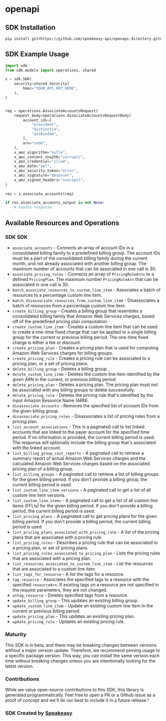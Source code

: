 # openapi

<!-- Start SDK Installation -->
## SDK Installation

```bash
pip install git+https://github.com/speakeasy-api/openapi-directory.git#subdirectory=SDKs/amazonaws.com/billingconductor/2021-07-30/python
```
<!-- End SDK Installation -->

## SDK Example Usage
<!-- Start SDK Example Usage -->
```python
import sdk
from sdk.models import operations, shared

s = sdk.SDK(
    security=shared.Security(
        hmac="YOUR_API_KEY_HERE",
    ),
)


req = operations.AssociateAccountsRequest(
    request_body=operations.AssociateAccountsRequestBody(
        account_ids=[
            "provident",
            "distinctio",
            "quibusdam",
        ],
        arn="unde",
    ),
    x_amz_algorithm="nulla",
    x_amz_content_sha256="corrupti",
    x_amz_credential="illum",
    x_amz_date="vel",
    x_amz_security_token="error",
    x_amz_signature="deserunt",
    x_amz_signed_headers="suscipit",
)
    
res = s.associate_accounts(req)

if res.associate_accounts_output is not None:
    # handle response
```
<!-- End SDK Example Usage -->

<!-- Start SDK Available Operations -->
## Available Resources and Operations

### SDK SDK

* `associate_accounts` - Connects an array of account IDs in a consolidated billing family to a predefined billing group. The account IDs must be a part of the consolidated billing family during the current month, and not already associated with another billing group. The maximum number of accounts that can be associated in one call is 30. 
* `associate_pricing_rules` - Connects an array of <code>PricingRuleArns</code> to a defined <code>PricingPlan</code>. The maximum number <code>PricingRuleArn</code> that can be associated in one call is 30. 
* `batch_associate_resources_to_custom_line_item` -  Associates a batch of resources to a percentage custom line item. 
* `batch_disassociate_resources_from_custom_line_item` -  Disassociates a batch of resources from a percentage custom line item. 
* `create_billing_group` -  Creates a billing group that resembles a consolidated billing family that Amazon Web Services charges, based off of the predefined pricing plan computation. 
* `create_custom_line_item` -  Creates a custom line item that can be used to create a one-time fixed charge that can be applied to a single billing group for the current or previous billing period. The one-time fixed charge is either a fee or discount. 
* `create_pricing_plan` - Creates a pricing plan that is used for computing Amazon Web Services charges for billing groups. 
* `create_pricing_rule` -  Creates a pricing rule can be associated to a pricing plan, or a set of pricing plans. 
* `delete_billing_group` -  Deletes a billing group. 
* `delete_custom_line_item` -  Deletes the custom line item identified by the given ARN in the current, or previous billing period. 
* `delete_pricing_plan` - Deletes a pricing plan. The pricing plan must not be associated with any billing groups to delete successfully.
* `delete_pricing_rule` -  Deletes the pricing rule that's identified by the input Amazon Resource Name (ARN). 
* `disassociate_accounts` - Removes the specified list of account IDs from the given billing group. 
* `disassociate_pricing_rules` -  Disassociates a list of pricing rules from a pricing plan. 
* `list_account_associations` -  This is a paginated call to list linked accounts that are linked to the payer account for the specified time period. If no information is provided, the current billing period is used. The response will optionally include the billing group that's associated with the linked account.
* `list_billing_group_cost_reports` - A paginated call to retrieve a summary report of actual Amazon Web Services charges and the calculated Amazon Web Services charges based on the associated pricing plan of a billing group.
* `list_billing_groups` - A paginated call to retrieve a list of billing groups for the given billing period. If you don't provide a billing group, the current billing period is used.
* `list_custom_line_item_versions` - A paginated call to get a list of all custom line item versions.
* `list_custom_line_items` -  A paginated call to get a list of all custom line items (FFLIs) for the given billing period. If you don't provide a billing period, the current billing period is used. 
* `list_pricing_plans` - A paginated call to get pricing plans for the given billing period. If you don't provide a billing period, the current billing period is used. 
* `list_pricing_plans_associated_with_pricing_rule` -  A list of the pricing plans that are associated with a pricing rule. 
* `list_pricing_rules` -  Describes a pricing rule that can be associated to a pricing plan, or set of pricing plans. 
* `list_pricing_rules_associated_to_pricing_plan` -  Lists the pricing rules that are associated with a pricing plan. 
* `list_resources_associated_to_custom_line_item` -  List the resources that are associated to a custom line item. 
* `list_tags_for_resource` -  A list the tags for a resource. 
* `tag_resource` -  Associates the specified tags to a resource with the specified <code>resourceArn</code>. If existing tags on a resource are not specified in the request parameters, they are not changed. 
* `untag_resource` -  Deletes specified tags from a resource. 
* `update_billing_group` - This updates an existing billing group. 
* `update_custom_line_item` -  Update an existing custom line item in the current or previous billing period. 
* `update_pricing_plan` - This updates an existing pricing plan. 
* `update_pricing_rule` -  Updates an existing pricing rule. 
<!-- End SDK Available Operations -->

### Maturity

This SDK is in beta, and there may be breaking changes between versions without a major version update. Therefore, we recommend pinning usage
to a specific package version. This way, you can install the same version each time without breaking changes unless you are intentionally
looking for the latest version.

### Contributions

While we value open-source contributions to this SDK, this library is generated programmatically.
Feel free to open a PR or a Github issue as a proof of concept and we'll do our best to include it in a future release !

### SDK Created by [Speakeasy](https://docs.speakeasyapi.dev/docs/using-speakeasy/client-sdks)
